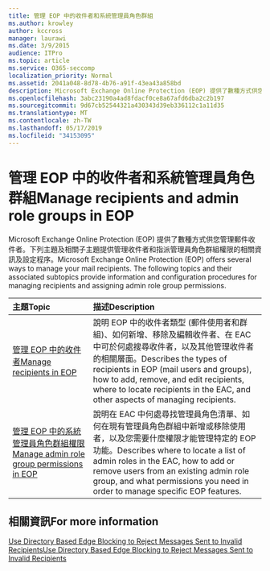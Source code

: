 ```yaml
---
title: 管理 EOP 中的收件者和系統管理員角色群組
ms.author: krowley
author: kccross
manager: laurawi
ms.date: 3/9/2015
audience: ITPro
ms.topic: article
ms.service: O365-seccomp
localization_priority: Normal
ms.assetid: 2041a048-8d78-4b76-a91f-43ea43a858bd
description: Microsoft Exchange Online Protection (EOP) 提供了數種方式供您管理郵件收件者。下列主題及相關子主題提供管理收件者和指派管理員角色群組權限的相關資訊及設定程序。
ms.openlocfilehash: 3abc23190a4ad8fdacf0ce8a67afd6dba2c2b197
ms.sourcegitcommit: 9d67cb52544321a430343d39eb336112c1a11d35
ms.translationtype: MT
ms.contentlocale: zh-TW
ms.lasthandoff: 05/17/2019
ms.locfileid: "34153095"
---
```

# <a name="manage-recipients-and-admin-role-groups-in-eop"></a><span data-ttu-id="bdd40-104">管理 EOP 中的收件者和系統管理員角色群組</span><span class="sxs-lookup"><span data-stu-id="bdd40-104">Manage recipients and admin role groups in EOP</span></span>

<span data-ttu-id="bdd40-p102">Microsoft Exchange Online Protection (EOP) 提供了數種方式供您管理郵件收件者。下列主題及相關子主題提供管理收件者和指派管理員角色群組權限的相關資訊及設定程序。</span><span class="sxs-lookup"><span data-stu-id="bdd40-p102">Microsoft Exchange Online Protection (EOP) offers several ways to manage your mail recipients. The following topics and their associated subtopics provide information and configuration procedures for managing recipients and assigning admin role group permissions.</span></span>
  
|<span data-ttu-id="bdd40-107">**主題**</span><span class="sxs-lookup"><span data-stu-id="bdd40-107">**Topic**</span></span>|<span data-ttu-id="bdd40-108">**描述**</span><span class="sxs-lookup"><span data-stu-id="bdd40-108">**Description**</span></span>|
|:-----|:-----|
|[<span data-ttu-id="bdd40-109">管理 EOP 中的收件者</span><span class="sxs-lookup"><span data-stu-id="bdd40-109">Manage recipients in EOP</span></span>](manage-recipients-in-eop.md) <br/> |<span data-ttu-id="bdd40-110">說明 EOP 中的收件者類型 (郵件使用者和群組)、如何新增、移除及編輯收件者、在 EAC 中可於何處搜尋收件者，以及其他管理收件者的相關層面。</span><span class="sxs-lookup"><span data-stu-id="bdd40-110">Describes the types of recipients in EOP (mail users and groups), how to add, remove, and edit recipients, where to locate recipients in the EAC, and other aspects of managing recipients.</span></span>  <br/> |
|[<span data-ttu-id="bdd40-111">管理 EOP 中的系統管理員角色群組權限</span><span class="sxs-lookup"><span data-stu-id="bdd40-111">Manage admin role group permissions in EOP</span></span>](manage-admin-role-group-permissions-in-eop.md) <br/> |<span data-ttu-id="bdd40-112">說明在 EAC 中何處尋找管理員角色清單、如何在現有管理員角色群組中新增或移除使用者，以及您需要什麼權限才能管理特定的 EOP 功能。</span><span class="sxs-lookup"><span data-stu-id="bdd40-112">Describes where to locate a list of admin roles in the EAC, how to add or remove users from an existing admin role group, and what permissions you need in order to manage specific EOP features.</span></span>  <br/> |
   
## <a name="for-more-information"></a><span data-ttu-id="bdd40-113">相關資訊</span><span class="sxs-lookup"><span data-stu-id="bdd40-113">For more information</span></span>

[<span data-ttu-id="bdd40-114">Use Directory Based Edge Blocking to Reject Messages Sent to Invalid Recipients</span><span class="sxs-lookup"><span data-stu-id="bdd40-114">Use Directory Based Edge Blocking to Reject Messages Sent to Invalid Recipients</span></span>](http://technet.microsoft.com/library/ca7b7416-92ed-40ad-abdb-695be46ea2e4.aspx)
  

